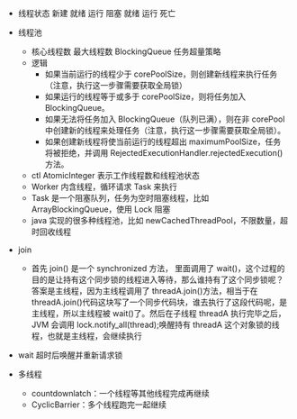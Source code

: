 - 线程状态 新建 就绪 运行 阻塞 就绪 运行 死亡
- 线程池
  - 核心线程数 最大线程数 BlockingQueue 任务超量策略
  - 逻辑
    - 如果当前运行的线程少于 corePoolSize，则创建新线程来执行任务（注意，执行这一步骤需要获取全局锁）
    - 如果运行的线程等于或多于 corePoolSize，则将任务加入 BlockingQueue。
    - 如果无法将任务加入 BlockingQueue（队列已满），则在非 corePool 中创建新的线程来处理任务（注意，执行这一步骤需要获取全局锁）。
    - 如果创建新线程将使当前运行的线程超出 maximumPoolSize，任务将被拒绝，并调用 RejectedExecutionHandler.rejectedExecution()方法。
  - ctl AtomicInteger 表示工作线程数和线程池状态
  - Worker 内含线程，循环请求 Task 来执行
  - Task 是一个阻塞队列，任务为空时阻塞线程，比如 ArrayBlockingQueue，使用 Lock 阻塞
  - java 实现的很多种线程池，比如 newCachedThreadPool，不限数量，超时回收线程


- join
  - 首先 join() 是一个 synchronized 方法， 里面调用了 wait()，这个过程的目的是让持有这个同步锁的线程进入等待，那么谁持有了这个同步锁呢？答案是主线程，因为主线程调用了 threadA.join()方法，相当于在 threadA.join()代码这块写了一个同步代码块，谁去执行了这段代码呢，是主线程，所以主线程被 wait()了。然后在子线程 threadA 执行完毕之后，JVM 会调用 lock.notify_all(thread);唤醒持有 threadA 这个对象锁的线程，也就是主线程，会继续执行
- wait 超时后唤醒并重新请求锁

- 多线程
  - countdownlatch：一个线程等其他线程完成再继续
  - CyclicBarrier：多个线程跑完一起继续